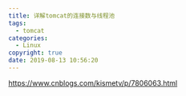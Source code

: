 ```yaml
---
title: 详解tomcat的连接数与线程池
tags:
  - tomcat
categories:
  - Linux
copyright: true
date: 2019-08-13 10:56:20
---
```

https://www.cnblogs.com/kismetv/p/7806063.html